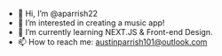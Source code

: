 - 👋 Hi, I’m @aparrish22
- 👀 I’m interested in creating a music app!
- 🌱 I’m currently learning NEXT.JS & Front-end Design.
- 📫 How to reach me: austinparrish101@outlook.com

<!---
aparrish22/aparrish22 is a ✨ special ✨ repository because its `README.md` (this file) appears on your GitHub profile.
You can click the Preview link to take a look at your changes.
--->
